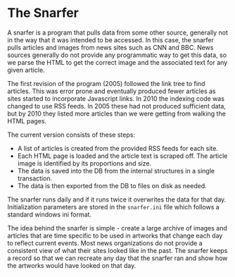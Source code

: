 # The Snarfer

A snarfer is a program that pulls data from some other source, generally not in the way that it was intended to be accessed.  In this case, the snarfer pulls articles and images from news sites such as CNN and BBC.  News sources generally do not provide any programmatic way to get this data, so we parse the HTML to get the correct image and the associated text for any given article.

The first revision of the program (2005) followed the link tree to find articles.  This was error prone and eventually produced fewer articles as sites started to incorporate Javascript links.  In 2010 the indexing code was changed to use RSS feeds.  In 2005 these had not produced sufficient data, but by 2010 they listed more articles than we were getting from walking the HTML pages.

The current version consists of these steps:
- A list of articles is created from the provided RSS feeds for each site.
- Each HTML page is loaded and the article text is scraped off.  The article image is identified by its proportions and size.
- The data is saved into the DB from the internal structures in a single transaction.
- The data is then exported from the DB to files on disk as needed.

The snarfer runs daily and if it runs twice it overwrites the data for that day.  Initialization parameters are stored in the `snarfer.ini` file which follows a standard windows ini format.

The idea behind the snarfer is simple - create a large archive of images and articles that are time specific to be used in artworks that change each day to reflect current events.  Most news organizations do not provide a consistent view of what their sites looked like in the past.  The snarfer keeps a record so that we can recreate any day that the snarfer ran and show how the artworks would have looked on that day.
